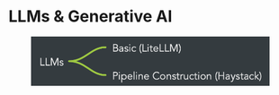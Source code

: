 # LLMs & Generative AI

<figure><img src="../../.gitbook/assets/image (17).png" alt=""><figcaption></figcaption></figure>
